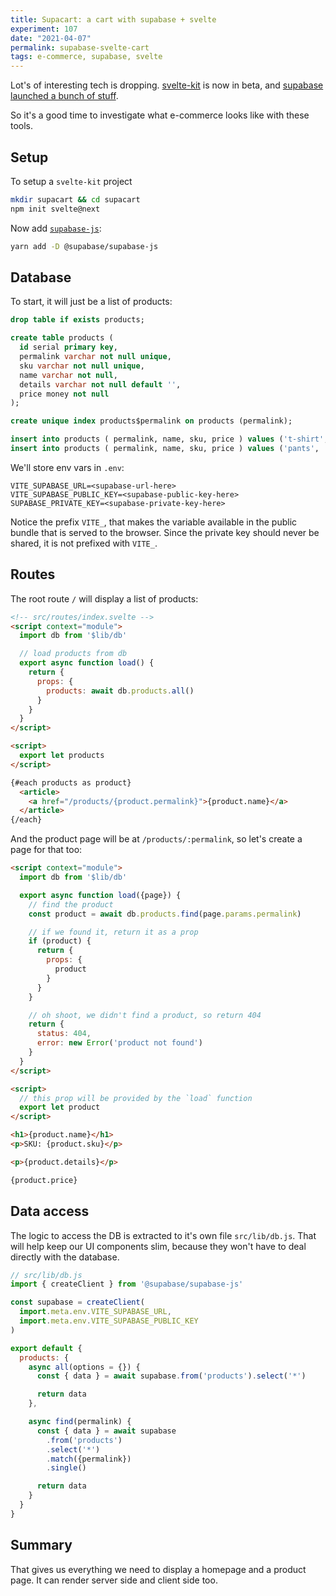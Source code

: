 ```yaml
---
title: Supacart: a cart with supabase + svelte
experiment: 107
date: "2021-04-07"
permalink: supabase-svelte-cart
tags: e-commerce, supabase, svelte
---
```


Lot's of interesting tech is dropping. [svelte-kit](https://kit.svelte.dev/) is now in beta, and [supabase launched a bunch of stuff](https://supabase.io/blog/2021/03/25/launch-week).

So it's a good time to investigate what e-commerce looks like with these tools.

## Setup

To setup a `svelte-kit` project

```bash
mkdir supacart && cd supacart
npm init svelte@next
```

Now add [`supabase-js`](https://www.npmjs.com/package/@supabase/supabase-js):

```bash
yarn add -D @supabase/supabase-js
```

## Database

To start, it will just be a list of products:

```sql
drop table if exists products;

create table products (
  id serial primary key,
  permalink varchar not null unique,
  sku varchar not null unique,
  name varchar not null,
  details varchar not null default '',
  price money not null
);

create unique index products$permalink on products (permalink);

insert into products ( permalink, name, sku, price ) values ('t-shirt', 'T-Shirt', 't-shirt', '19.99');
insert into products ( permalink, name, sku, price ) values ('pants', 'Pants', 'pants', '79.99');
```

We'll store env vars in `.env`:

```
VITE_SUPABASE_URL=<supabase-url-here>
VITE_SUPABASE_PUBLIC_KEY=<supabase-public-key-here>
SUPABASE_PRIVATE_KEY=<supabase-private-key-here>
```

Notice the prefix `VITE_`, that makes the variable available in the public bundle that is served to the browser. Since the private key should never be shared, it is not prefixed with `VITE_`.

## Routes

The root route `/` will display a list of products:

```html
<!-- src/routes/index.svelte -->
<script context="module">
  import db from '$lib/db'

  // load products from db
  export async function load() {
    return {
      props: {
        products: await db.products.all()
      }
    }
  }
</script>

<script>
  export let products
</script>

{#each products as product}
  <article>
    <a href="/products/{product.permalink}">{product.name}</a>
  </article>
{/each}
```

And the product page will be at `/products/:permalink`, so let's create a page for that too:

```html
<script context="module">
  import db from '$lib/db'

  export async function load({page}) {
    // find the product
    const product = await db.products.find(page.params.permalink)

    // if we found it, return it as a prop
    if (product) {
      return {
        props: {
          product
        }
      }
    }

    // oh shoot, we didn't find a product, so return 404
    return {
      status: 404,
      error: new Error('product not found')
    }
  }
</script>

<script>
  // this prop will be provided by the `load` function
  export let product
</script>

<h1>{product.name}</h1>
<p>SKU: {product.sku}</p>

<p>{product.details}</p>

{product.price}
```

## Data access

The logic to access the DB is extracted to it's own file `src/lib/db.js`. That will help keep our UI components slim, because they won't have to deal directly with the database.

```js
// src/lib/db.js
import { createClient } from '@supabase/supabase-js'

const supabase = createClient(
  import.meta.env.VITE_SUPABASE_URL,
  import.meta.env.VITE_SUPABASE_PUBLIC_KEY
)

export default {
  products: {
    async all(options = {}) {
      const { data } = await supabase.from('products').select('*')

      return data
    },

    async find(permalink) {
      const { data } = await supabase
        .from('products')
        .select('*')
        .match({permalink})
        .single()

      return data
    }
  }
}
```

## Summary

That gives us everything we need to display a homepage and a product page. It can render server side and client side too.
